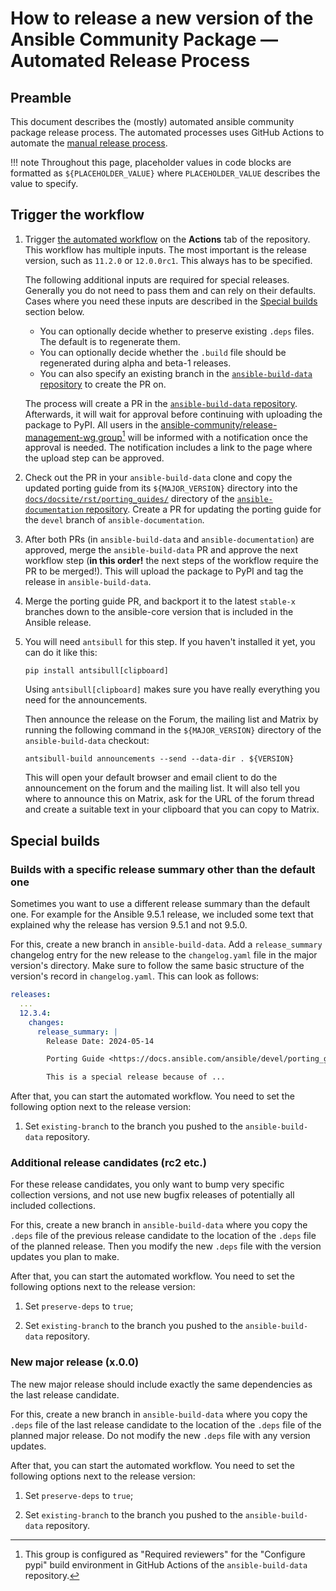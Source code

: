 # How to release a new version of the Ansible Community Package — Automated Release Process

## Preamble

This document describes the (mostly) automated ansible community package
release process. The automated processes uses GitHub Actions to automate the
[manual release process](release-process.md).

!!! note
    Throughout this page, placeholder values in code blocks are formatted as
    `${PLACEHOLDER_VALUE}` where `PLACEHOLDER_VALUE` describes the value to
    specify.


## Trigger the workflow

1. Trigger [the automated
   workflow](https://github.com/ansible-community/ansible-build-data/actions/workflows/ansible-release.yml)
   on the **Actions** tab of the repository. This workflow has multiple inputs.
   The most important is the release version, such as `11.2.0` or `12.0.0rc1`.
   This always has to be specified.

    The following additional inputs are required for special releases. Generally
    you do not need to pass them and can rely on their defaults. Cases where you
    need these inputs are described in the [Special builds](#special-builds)
    section below.

    * You can optionally decide whether to preserve existing `.deps` files.
      The default is to regenerate them.
    * You can optionally decide whether the `.build` file should be regenerated
      during alpha and beta-1 releases.
    * You can also specify an existing branch in the [`ansible-build-data`
      repository](https://github.com/ansible-community/ansible-build-data/) to
      create the PR on.

    The process will create a PR in the [`ansible-build-data`
    repository](https://github.com/ansible-community/ansible-build-data/).
    Afterwards, it will wait for approval before continuing with uploading the
    package to PyPI. All users in the [ansible-community/release-management-wg
    group](https://github.com/orgs/ansible-community/teams/release-management-wg)[^1]
    will be informed with a notification once the approval is needed.
    The notification includes a link to the page where the upload step can be
    approved.

2. Check out the PR in your `ansible-build-data` clone and copy the updated
   porting guide from its `${MAJOR_VERSION}` directory into the
   [`docs/docsite/rst/porting_guides/`](https://github.com/ansible/ansible-documentation/tree/devel/docs/docsite/rst/porting_guides/)
   directory of the [`ansible-documentation`
   repository](https://github.com/ansible/ansible-documentation/). Create a
   PR for updating the porting guide for the `devel` branch of
   `ansible-documentation`.

3. After both PRs (in `ansible-build-data` and `ansible-documentation`) are
   approved, merge the `ansible-build-data` PR and approve the next workflow
   step (**in this order!** the next steps of the workflow require the PR to be
   merged!). This will upload the package to PyPI and tag the release in
   `ansible-build-data`.

4. Merge the porting guide PR, and backport it to the latest `stable-x`
   branches down to the ansible-core version that is included in the Ansible
   release.

5. You will need `antsibull` for this step. If you haven't installed it yet,
   you can do it like this:
   ```
   pip install antsibull[clipboard]
   ```
   Using `antsibull[clipboard]` makes sure you have really everything you need
   for the announcements.

   Then announce the release on the Forum, the mailing list and Matrix by
   running the following command in the `${MAJOR_VERSION}` directory of the
   `ansible-build-data` checkout:
    ```
    antsibull-build announcements --send --data-dir . ${VERSION}
    ```
    This will open your default browser and email client to do the announcement
    on the forum and the mailing list. It will also tell you where to announce
    this on Matrix, ask for the URL of the forum thread and create a suitable
    text in your clipboard that you can copy to Matrix.

[^1]: This group is configured as "Required reviewers" for the "Configure pypi"
      build environment in GitHub Actions of the `ansible-build-data` repository.

## Special builds

### Builds with a specific release summary other than the default one

Sometimes you want to use a different release summary than the default one.
For example for the Ansible 9.5.1 release, we included some text that explained
why the release has version 9.5.1 and not 9.5.0.

For this, create a new branch in `ansible-build-data`. Add a `release_summary`
changelog entry for the new release to the `changelog.yaml` file in the major
version's directory. Make sure to follow the same basic structure of the version's
record in `changelog.yaml`. This can look as follows:
```yaml
releases:
  ...
  12.3.4:
    changes:
      release_summary: |
        Release Date: 2024-05-14

        Porting Guide <https://docs.ansible.com/ansible/devel/porting_guides.html>`_

        This is a special release because of ...
```

After that, you can start the automated workflow. You need to set the following option
next to the release version:

1. Set `existing-branch` to the branch you pushed to the `ansible-build-data`
   repository.

### Additional release candidates (rc2 etc.)

For these release candidates, you only want to bump very specific collection
versions, and not use new bugfix releases of potentially all included collections.

For this, create a new branch in `ansible-build-data` where you copy the `.deps`
file of the previous release candidate to the location of the `.deps` file of the
planned release. Then you modify the new `.deps` file with the version updates
you plan to make.

After that, you can start the automated workflow. You need to set the following options
next to the release version:

1. Set `preserve-deps` to `true`;

2. Set `existing-branch` to the branch you pushed to the `ansible-build-data`
   repository.

### New major release (x.0.0)

The new major release should include exactly the same dependencies as the last
release candidate.

For this, create a new branch in `ansible-build-data` where you copy the `.deps`
file of the last release candidate to the location of the `.deps` file of the
planned major release. Do not modify the new `.deps` file with any version updates.

After that, you can start the automated workflow. You need to set the following options
next to the release version:

1. Set `preserve-deps` to `true`;

2. Set `existing-branch` to the branch you pushed to the `ansible-build-data`
   repository.
